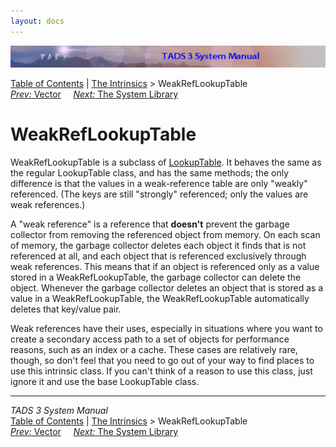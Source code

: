 ```yaml
---
layout: docs
---
```

<div class="topbar">

<img src="topbar.jpg" data-border="0" />

</div>

<div class="nav">

<a href="toc.html" class="nav">Table of Contents</a> \|
<a href="builtins.html" class="nav">The Intrinsics</a> \>
WeakRefLookupTable  
<span class="navnp"><a href="vector.html" class="nav"><em>Prev:</em> Vector</a>
    <a href="lib.html" class="nav"><em>Next:</em> The System Library</a>
    </span>

</div>



# WeakRefLookupTable

WeakRefLookupTable is a subclass of [LookupTable](lookup.html). It
behaves the same as the regular LookupTable class, and has the same
methods; the only difference is that the values in a weak-reference
table are only "weakly" referenced. (The keys are still "strongly"
referenced; only the values are weak references.)

A "weak reference" is a reference that **doesn't** prevent the garbage
collector from removing the referenced object from memory. On each scan
of memory, the garbage collector deletes each object it finds that is
not referenced at all, and each object that is referenced exclusively
through weak references. This means that if an object is referenced only
as a value stored in a WeakRefLookupTable, the garbage collector can
delete the object. Whenever the garbage collector deletes an object that
is stored as a value in a WeakRefLookupTable, the WeakRefLookupTable
automatically deletes that key/value pair.

Weak references have their uses, especially in situations where you want
to create a secondary access path to a set of objects for performance
reasons, such as an index or a cache. These cases are relatively rare,
though, so don't feel that you need to go out of your way to find places
to use this intrinsic class. If you can't think of a reason to use this
class, just ignore it and use the base LookupTable class.



------------------------------------------------------------------------

<div class="navb">

*TADS 3 System Manual*  
<a href="toc.html" class="nav">Table of Contents</a> \|
<a href="builtins.html" class="nav">The Intrinsics</a> \>
WeakRefLookupTable  
<span class="navnp"><a href="vector.html" class="nav"><em>Prev:</em> Vector</a>
    <a href="lib.html" class="nav"><em>Next:</em> The System Library</a>
    </span>

</div>
